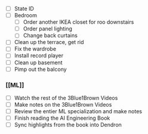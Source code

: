 - [ ] State ID 
- [ ] Bedroom
    - [ ] Order another IKEA closet for roo downstairs
    - [ ] Order panel lighting
    - [ ] Change back curtains
- [ ] Clean up the terrace, get rid
- [ ] Fix the wardrobe
- [ ] Install record player
- [ ] Clean up basement
- [ ] Pimp out the balcony

### [[ML]]

- [ ] Watch the rest of the 3Blue1Brown Videos
- [ ] Make notes on the 3Blue1Brown Videos
- [ ] Review the entier ML specialization and make notes
- [ ] Finish reading the AI Engineering Book
- [ ] Sync highlights from the book into Dendron